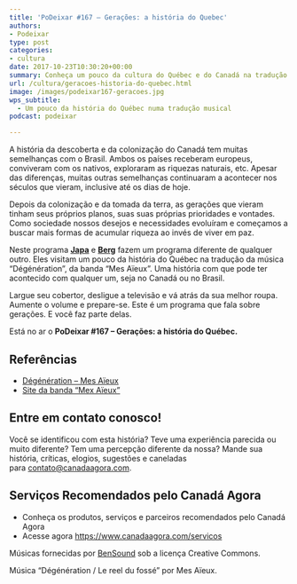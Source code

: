 ```yaml
---
title: 'PoDeixar #167 – Gerações: a história do Quebec'
authors:
- Podeixar
type: post
categories:
- cultura
date: 2017-10-23T10:30:20+00:00
summary: Conheça um pouco da cultura do Québec e do Canadá na tradução da música "Dégénération" e descubra por o que passaram essas gerações.
url: /cultura/geracoes-historia-do-quebec.html
image: /images/podeixar167-geracoes.jpg
wps_subtitle:
  - Um pouco da história do Québec numa tradução musical
podcast: podeixar

---
```

A história da descoberta e da colonização do Canadá tem muitas semelhanças com o Brasil. Ambos os países receberam europeus, conviveram com os nativos, exploraram as riquezas naturais, etc. Apesar das diferenças, muitas outras semelhanças continuaram a acontecer nos séculos que vieram, inclusive até os dias de hoje.

Depois da colonização e da tomada da terra, as gerações que vieram tinham seus próprios planos, suas suas próprias prioridades e vontades. Como sociedade nossos desejos e necessidades evoluíram e começamos a buscar mais formas de acumular riqueza ao invés de viver em paz.

Neste programa [**Japa**][1] e [**Berg**][2] fazem um programa diferente de qualquer outro. Eles visitam um pouco da história do Québec na tradução da música &#8220;Dégénération&#8221;, da banda &#8220;Mes Aïeux&#8221;. Uma história com que pode ter acontecido com qualquer um, seja no Canadá ou no Brasil.

Largue seu cobertor, desligue a televisão e vá atrás da sua melhor roupa. Aumente o volume e prepare-se. Este é um programa que fala sobre gerações. E você faz parte delas.

Está no ar o **PoDeixar #167 &#8211; Gerações: a história do Québec.**



## Referências

  * <a href="https://www.youtube.com/watch?v=k2V3NrvThlg" target="_blank" rel="noopener">Dégénération &#8211; Mes Aïeux</a>
  * <a href="http://mesaieux.qc.ca" target="_blank" rel="noopener">Site da banda &#8220;Mex Aïeux&#8221;</a>

## Entre em contato conosco!

Você se identificou com esta história? Teve uma experiência parecida ou muito diferente? Tem uma percepção diferente da nossa? Mande sua história, críticas, elogios, sugestões e caneladas para <contato@canadaagora.com>.

## Serviços Recomendados pelo Canadá Agora

  * Conheça os produtos, serviços e parceiros recomendados pelo Canadá Agora
  * Acesse agora <https://www.canadaagora.com/servicos>

Músicas fornecidas por <a href="http://www.bensound.com/" target="_blank" rel="noopener noreferrer">BenSound</a> sob a licença Creative Commons.

Música &#8220;Dégénération / Le reel du fossé&#8221; por Mes Aïeux.

 [1]: https://www.canadaagora.com/japa
 [2]: https://www.canadaagora.com/berg